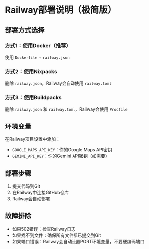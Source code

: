 # Railway部署说明（极简版）

## 部署方式选择

### 方式1：使用Docker（推荐）
使用 `Dockerfile` + `railway.json`

### 方式2：使用Nixpacks
删除 `railway.json`，Railway会自动使用 `railway.toml`

### 方式3：使用Buildpacks
删除 `railway.json` 和 `railway.toml`，Railway会使用 `Procfile`

## 环境变量
在Railway项目设置中添加：
- `GOOGLE_MAPS_API_KEY`：你的Google Maps API密钥
- `GEMINI_API_KEY`：你的Gemini API密钥（如需要）

## 部署步骤
1. 提交代码到Git
2. 在Railway中连接GitHub仓库
3. Railway会自动部署

## 故障排除
- 如果502错误：检查Railway日志
- 如果找不到文件：确保所有文件都已提交到Git
- 如果端口错误：Railway会自动设置PORT环境变量，不要硬编码端口
